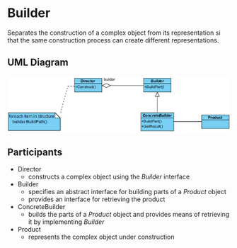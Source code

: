 # Builder

Separates the construction of a complex object from its representation si that the same construction process can create different representations.

## UML Diagram

![Abstract Factory UML](https://github.com/prajnanBhuyan/Design-Patterns/blob/master/img/GoF-Design-Patterns-Creational-Patterns-Builder.png)

## Participants

- Director
    - constructs a complex object using the <i>Builder</i> interface
- Builder
    - specifies an abstract interface for building parts of a <i>Product</i> object
    - provides an interface for retrieving the product
- ConcreteBuilder
    - builds the parts of a <i>Product</i> object and provides means of retrieving it by implementing <i>Builder</i>
- Product
    - represents the complex object under construction
